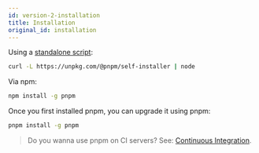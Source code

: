 ```yaml
---
id: version-2-installation
title: Installation
original_id: installation
---
```


Using a [standalone script](https://github.com/pnpm/self-installer#readme):

```sh
curl -L https://unpkg.com/@pnpm/self-installer | node
```

Via npm:

```sh
npm install -g pnpm
```

Once you first installed pnpm, you can upgrade it using pnpm:

```sh
pnpm install -g pnpm
```

> Do you wanna use pnpm on CI servers? See: [Continuous Integration](continuous-integration).
